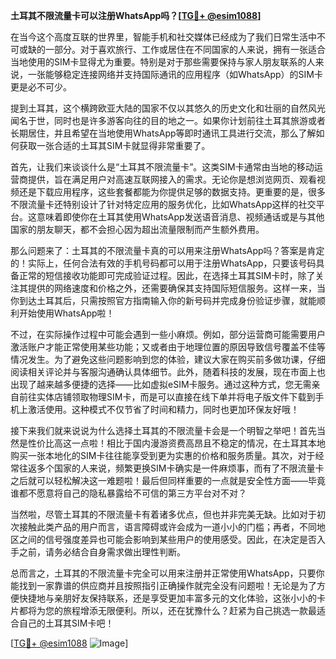 **土耳其不限流量卡可以注册WhatsApp吗？[[TG💪+ @esim1088](https://t.me/s/esim1088)]**

在当今这个高度互联的世界里，智能手机和社交媒体已经成为了我们日常生活中不可或缺的一部分。对于喜欢旅行、工作或居住在不同国家的人来说，拥有一张适合当地使用的SIM卡显得尤为重要。特别是对于那些需要保持与家人朋友联系的人来说，一张能够稳定连接网络并支持国际通讯的应用程序（如WhatsApp）的SIM卡更是必不可少。

提到土耳其，这个横跨欧亚大陆的国家不仅以其悠久的历史文化和壮丽的自然风光闻名于世，同时也是许多游客向往的目的地之一。如果你计划前往土耳其旅游或者长期居住，并且希望在当地使用WhatsApp等即时通讯工具进行交流，那么了解如何获取一张合适的土耳其SIM卡就显得非常重要了。

首先，让我们来谈谈什么是“土耳其不限流量卡”。这类SIM卡通常由当地的移动运营商提供，旨在满足用户对高速互联网接入的需求。无论你是想浏览网页、观看视频还是下载应用程序，这些套餐都能为你提供足够的数据支持。更重要的是，很多不限流量卡还特别设计了针对特定应用的服务优化，比如WhatsApp这样的社交平台。这意味着即使你在土耳其使用WhatsApp发送语音消息、视频通话或是与其他国家的朋友聊天，都不会担心因为超出流量限制而产生额外费用。

那么问题来了：土耳其的不限流量卡真的可以用来注册WhatsApp吗？答案是肯定的！实际上，任何合法有效的手机号码都可以用于注册WhatsApp，只要该号码具备正常的短信接收功能即可完成验证过程。因此，在选择土耳其SIM卡时，除了关注其提供的网络速度和价格之外，还需要确保其支持国际短信服务。这样一来，当你到达土耳其后，只需按照官方指南输入你的新号码并完成身份验证步骤，就能顺利开始使用WhatsApp啦！

不过，在实际操作过程中可能会遇到一些小麻烦。例如，部分运营商可能需要用户激活账户才能正常使用某些功能；又或者由于地理位置的原因导致信号覆盖不佳等情况发生。为了避免这些问题影响到您的体验，建议大家在购买前多做功课，仔细阅读相关评论并与客服沟通确认具体细节。此外，随着科技的发展，现在市面上也出现了越来越多便捷的选择——比如虚拟eSIM卡服务。通过这种方式，您无需亲自前往实体店铺领取物理SIM卡，而是可以直接在线下单并将电子版文件下载到手机上激活使用。这种模式不仅节省了时间和精力，同时也更加环保友好哦！

接下来我们就来说说为什么选择土耳其的不限流量卡会是一个明智之举吧！首先当然是性价比高这一点啦！相比于国内漫游资费高昂且不稳定的情况，在土耳其本地购买一张本地化的SIM卡往往能享受到更为实惠的价格和服务质量。其次，对于经常往返多个国家的人来说，频繁更换SIM卡确实是一件麻烦事，而有了不限流量卡之后就可以轻松解决这一难题啦！最后但同样重要的一点就是安全性方面——毕竟谁都不愿意将自己的隐私暴露给不可信的第三方平台对不对？

当然啦，尽管土耳其的不限流量卡有着诸多优点，但也并非完美无缺。比如对于初次接触此类产品的用户而言，语言障碍或许会成为一道小小的门槛；再者，不同地区之间的信号强度差异也可能会影响到某些用户的使用感受。因此，在决定是否入手之前，请务必结合自身需求做出理性判断。

总而言之，土耳其的不限流量卡完全可以用来注册并正常使用WhatsApp，只要你能找到一家靠谱的供应商并且按照指引正确操作就完全没有问题啦！无论是为了方便快捷地与亲朋好友保持联系，还是享受更加丰富多元的文化体验，这张小小的卡片都将为您的旅程增添无限便利。所以，还在犹豫什么？赶紧为自己挑选一款最适合自己的土耳其SIM卡吧！

[[TG💪+ @esim1088](https://t.me/s/esim1088) ![Image](https://i.postimg.cc/4NQfJmqS/Snipaste-2025-05-13-00-14-12.png)]